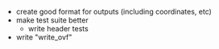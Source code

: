 - create good format for outputs (including coordinates, etc)
- make test suite better
  - write header tests
- write "write_ovf"
